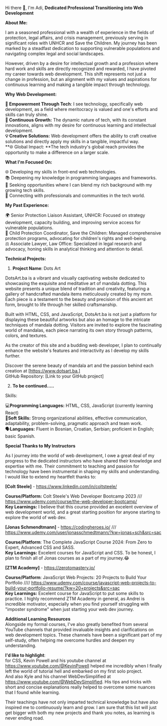 Hi there 👋, I'm Adi,
**Dedicated Professional Transitioning into Web Development**

**About Me:**

I am a seasoned professional with a wealth of experience in the fields of protection, legal affairs, and crisis management, previously serving in significant roles with UNHCR and Save the Children. 
My journey has been marked by a steadfast dedication to supporting vulnerable populations and navigating complex legal and social landscapes.

However, driven by a desire for intellectual growth and a profession where hard work and skills are directly recognized and rewarded, I have pivoted my career towards web development. 
This shift represents not just a change in profession, but an alignment with my values and aspirations for continuous learning and making a tangible impact through technology.

**Why Web Development:**  

**🚀 Empowerment Through Tech**: I see technology, specifically web development, as a field where meritocracy is valued and one's efforts and skills can truly shine.  
**🌱 Continuous Growth:** The dynamic nature of tech, with its constant innovations, aligns with my desire for continuous learning and intellectual development.  
**💡 Creative Solutions:** Web development offers the ability to craft creative solutions and directly apply my skills in a tangible, impactful way.  
**🌐 Global Impact: **The tech industry's global reach provides the opportunity to make a difference on a larger scale.  

**What I'm Focused On:**  

🌐 Developing my skills in front-end web technologies.  
📚 Deepening my knowledge in programming languages and frameworks.  
💼 Seeking opportunities where I can blend my rich background with my growing tech skills.  
🤝 Connecting with professionals and communities in the tech world.  

**My Past Experience:**  

🌍 Senior Protection Liaison Assistant, UNHCR: Focused on strategy development, capacity building, and improving service access for vulnerable populations.  
👶 Child Protection Coordinator, Save the Children: Managed comprehensive protection programs, advocating for children's rights and well-being.  
⚖️ Associate Lawyer, Law Office: Specialized in legal research and advocacy, honing skills in analytical thinking and attention to detail.  
   
**Technical Projects:**  
1.  **Project Name**: Dots Art    

DotsArt.ba is a vibrant and visually captivating website dedicated to showcasing the exquisite and meditative art of mandala dotting. This website presents a unique blend of tradition and creativity, featuring a gallery of handcrafted mandala items meticulously created by my mom. Each piece is a testament to the beauty and precision of this ancient art form, brought to life through her skilled craftsmanship.  

Built with HTML, CSS, and JavaScript, DotsArt.ba is not just a platform for displaying these beautiful artworks but also an homage to the intricate techniques of mandala dotting. Visitors are invited to explore the fascinating world of mandalas, each piece narrating its own story through patterns, colors, and textures.  

As the creator of this site and a budding web developer, I plan to continually enhance the website's features and interactivity as I develop my skills further. 



Discover the serene beauty of mandala art and the passion behind each creation at [https://www.dotsart.ba.]  
GitHub Repository: [Link to your GitHub project]  

2. **To be continued.....**

Skills:  

💻**Programming Languages:**  HTML, CSS, JavaScript (currently learning React)  
🌟**Soft Skills:**  Strong organizational abilities, effective communication, adaptability, problem-solving, pragmatic approach and team work.   
🗣️**Languages:**  Fluent in Bosnian, Croatian, Serbian; proficient in English; basic Spanish.  


**Special Thanks to My Instructors**  

As I journey into the world of web development, I owe a great deal of my progress to the dedicated instructors who have shared their knowledge and expertise with me. 
Their commitment to teaching and passion for technology have been instrumental in shaping my skills and understanding. I would like to extend my heartfelt thanks to:  

**[Colt Steele]** - https://www.linkedin.com/in/coltsteele/

**Course/Platform:** Colt Steele's Web Developer Bootcamp 2023 /// https://www.udemy.com/course/the-web-developer-bootcamp/   
**Key Learnings:** I believe that this course provided an excelent overview of web development world, and a great starting position for anyone starting to explore the world of web dev.    

**[Jonas Schmendtmann]** - https://codingheroes.io/ /// https://www.udemy.com/user/jonasschmedtmann/?kw=jonas+sch&src=sac  

**Course/Platform**: The Complete JavaScript Course 2024: From Zero to Expert, Advanced CSS and SASS.  
**Key Learnings:** Excelent courses for JavaScript and CSS. To be honest, I plan to finish all of Jonas courses as a part of my journey.😂 

**[ZTM Academy]** - https://zerotomastery.io/

**Course/Platform**: JavaScript Web Projects: 20 Projects to Build Your Portfolio //// https://www.udemy.com/course/javascript-web-projects-to-build-your-portfolio-resume/?kw=20+projects&src=sac  
**Key Learnings:** Excelent course for JavaScript to put some skills to practice. I highly recommend ZTM Academy in general, as Andrei is incredible motivator, especially when you find yourself struggling with "imposter syndrome" when just starting your web dev journey.

**Additional Learning Resources**  
Alongside my formal courses, I've also greatly benefited from several YouTube channels that provided invaluable insights and clarifications on web development topics. 
These channels have been a significant part of my self-study, often helping me overcome hurdles and deepen my understanding.   

**I'd like to highlight**:  
for CSS, Kevin Powell and his youtube channel at https://www.youtube.com/@KevinPowell helped me incredibly when I finally left the world of tutorial hell and embarked on my first solo project.   
And also Kyle and his channel WebDevSimplified at https://www.youtube.com/@WebDevSimplified. His tips and tricks with short and concise explanations really helped to overcome some nuances that I found while learning.

Their teachings have not only imparted technical knowledge but have also inspired me to continuously learn and grow. I am sure that this list will just get bigger with both my new projects and thank you notes, as learning is never ending road.





